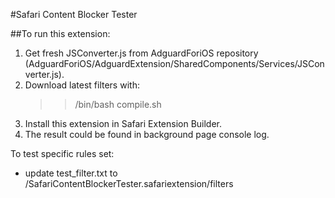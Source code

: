 #Safari Content Blocker Tester

##To run this extension:

1. Get fresh JSConverter.js from AdguardForiOS repository (AdguardForiOS/AdguardExtension/SharedComponents/Services/JSConverter.js).
2. Download latest filters with:
    >> /bin/bash compile.sh
3. Install this extension in Safari Extension Builder.
4. The result could be found in background page console log.

To test specific rules set:
- update test_filter.txt to /SafariContentBlockerTester.safariextension/filters

